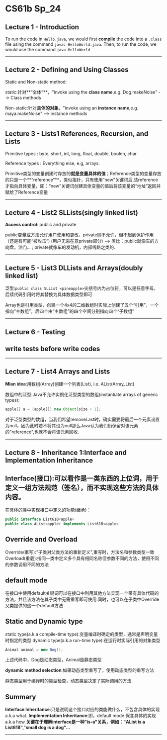 # CS61b Sp_24



## Lecture 1 - Introduction

  To run the code in `Hello.java`, we would first **compile** the code into a `.class` file using the command `javac HelloWorld.java`. Then, to run the code, we would use the command `java HelloWorld`

___

## Lecture 2 - Defining and Using Classes

Static and Non-static method:

static:针对**“全体”**，"invoke using the **class name**,e.g. Dog.makeNoise" --> Class methods

Non-static:针对**具体的对象**，"invoke using an **instance name**,e.g. maya.makeNoise" --> instance methods

___

## Lecture 3 - Lists1 References, Recursion, and Lists

Primitive types : byte, short, int, long, float, double, boolen, char

Reference types : Everything else, e.g, arrays.

Primitive类型的变量创建时存放的**就是变量具体的值**；Reference类型的变量存放的只是一个**“reference”**，类似指针，只有使用“new”关键词后,该reference才指向具体变量，即：“new”关键词创建具体变量的值后将该变量的“地址”返回并赋给了Reference变量

___

## Lecture 4 - List2 SLLists(singly linked list)

**Access control**: public and private

public变量或方法允许用户使用和更改，private则不允许，但不起到保护作用（还是有可能“被攻击”) (用户无需在意private部分) --> 类比：public就像车的方向盘，油门... ; private就像车的发动机，内部线路之类的.

___

## Lecture 5 - List3 DLLists and Arrays(doubly linked list)

泛型:`public class SLList <pineapple>`尖括号内为占位符，可以是任意字母，后续代码引用时将其替换为具体数据类型即可

Array也是引用类型，创建一个4x4的二维数组时实际上创建了五个“引用”，一个指向“主数组”，后四个由“主数组”的四个空间分别指向四个“子数组”
___

## Lecture 6 - Testing

## write tests before write codes

___

## Lecture 7 - List4 Arrays and Lists

**Mian idea**:用数组(Array)创建一个列表(List), i.e. AList(Array_List)


数组中的泛型:Java不允许实例化泛型类型的数组(instantiate arrays of generic types):
```java
apple[] a = (apple[]) new Object[size + 1];
```
对于泛型类型的数组，当我们希望removeLast时，确实需要将最后一个元素设置为null，因为此时若不将其设为null那么Java认为我们仍保留对该元素的"reference",也就不会将该元素回收.

___

## Lecture 8 - Inheritance 1:Interface and Implementation Inheritance

## Interface(接口):可以看作是一类东西的上位词，用于定义一组方法规范（签名），而不实现这些方法的具体内容。
在具体的类中实现接口中定义的功能(继承)：
```java
public interface List61B<apple>
public class AList<apple> implements List61B<apple>
```

## Override and Overload
Override(重写):"子类对父类方法的重新定义",重写时，方法名和参数类型一致
Overload(重载):指同一类中定义多个具有相同名称但参数不同的方法，使用不同的参数调用不同的方法

## default mode
在接口中使用default关键词可以在接口中利用其他方法实现一个带有具体代码的方法，并且该方法在其子类中无需重写即可使用.同时，也可以在子类中Override父类提供的这一个default方法

## Static and Dynamic type
static type(a.k.a compile-time type):变量编译时确定的类型，通常是声明变量时指定的类型
dynamic type(a.k.a run-time type):在运行时实际引用的对象类型
```java
Animal animal = new Dog();
```
上述代码中，Dog是动态类型，Animal是静态类型

**dynamic method selection**:如果动态类型重写了，使用动态类型的重写方法

静态类型用于编译时的类型检查，动态类型决定了实际调用的方法

## Summary
**Interface Inheritance**:只是说明这个接口对应的类能做什么，不包含具体的实现 a.k.a what.
**Implementation Inheritance**:即，default mode 保含具体的实现 a.k.a how
**关键在于理解interface是一种"is-a"关系，例如："AList is a List61B","small dog is a dog"...**

___




